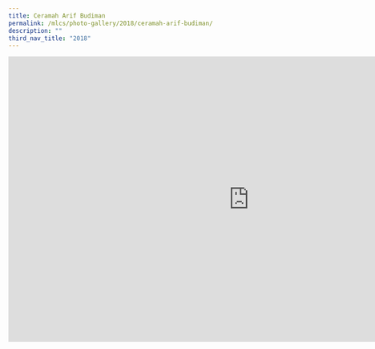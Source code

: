 ```yaml
---
title: Ceramah Arif Budiman
permalink: /mlcs/photo-gallery/2018/ceramah-arif-budiman/
description: ""
third_nav_title: "2018"
---
```

<iframe allowfullscreen="true" height="569" width="960" frameborder="0" src="https://docs.google.com/presentation/d/e/2PACX-1vTm8eOnHp9Lzm35xbYXLyFQV18cc6koSocA1tEypYTIOJQyUQy9edanfzpUcpw26ee-h8XJDPtrOFzY/embed?start=false&amp;loop=false&amp;delayms=3000"></iframe>